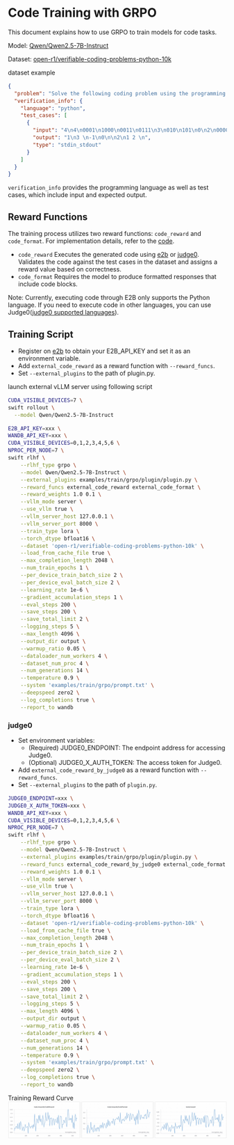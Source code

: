 # Code Training with GRPO
This document explains how to use GRPO to train models for code tasks.


Model: [Qwen/Qwen2.5-7B-Instruct](https://www.modelscope.cn/models/Qwen/Qwen2.5-VL-7B-Instruct)

Dataset: [open-r1/verifiable-coding-problems-python-10k](https://www.modelscope.cn/datasets/open-r1/verifiable-coding-problems-python-10k/dataPeview)

dataset example
```json
{
  "problem": "Solve the following coding problem using the programming language python: Polycarp has $n$ different binary words. A word called binary if it contains only characters '0' and '1'. For example, these words are binary: \"0001\", \"11\", \"0\" and \"0011100\". Polycarp wants to offer his set of $n$ binary words to play a game \"words\". In this game, players name words and each next word (starting from the second) must start with the last character of the previous word. The first word can be any. For example, these sequence of words can be named during the game: \"0101\", \"1\", \"10\", \"00\", \"00001\". Word reversal is the operation of reversing the order of the characters. For example, the word \"0111\" after the reversal becomes \"1110\", the word \"11010\" after the reversal becomes \"01011\". Probably, Polycarp has such a set of words that there is no way to put them in the order correspondent to the game rules. In this situation, he wants to reverse some words from his set so that: the final set of $n$ words still contains different words (i.e. all words are unique); there is a way to put all words of the final set of words in the order so that the final sequence of $n$ words is consistent with the game rules. Polycarp wants to reverse minimal number of words. Please, help him. -----Input----- The first line of the input contains one integer $t$ ($1 \\le t \\le 10^4$) — the number of test cases in the input. Then $t$ test cases follow. The first line of a test case contains one integer $n$ ($1 \\le n \\le 2\\cdot10^5$) — the number of words in the Polycarp's set. Next $n$ lines contain these words. All of $n$ words aren't empty and contains only characters '0' and '1'. The sum of word lengths doesn't exceed $4\\cdot10^6$. All words are different. Guaranteed, that the sum of $n$ for all test cases in the input doesn't exceed $2\\cdot10^5$. Also, guaranteed that the sum of word lengths for all test cases in the input doesn't exceed $4\\cdot10^6$. -----Output----- Print answer for all of $t$ test cases in the order they appear. If there is no answer for the test case, print -1. Otherwise, the first line of the output should contain $k$ ($0 \\le k \\le n$) — the minimal number of words in the set which should be reversed. The second line of the output should contain $k$ distinct integers — the indexes of the words in the set which should be reversed. Words are numerated from $1$ to $n$ in the order they appear. If $k=0$ you can skip this line (or you can print an empty line). If there are many answers you can print any of them. -----Example----- Input 4 4 0001 1000 0011 0111 3 010 101 0 2 00000 00001 4 01 001 0001 00001 Output 1 3 -1 0 2 1 2 The input will be stdin and you should print your solution to stdout Now solve the problem and return the code.",
  "verification_info": {
    "language": "python",
    "test_cases": [
      {
        "input": "4\n4\n0001\n1000\n0011\n0111\n3\n010\n101\n0\n2\n00000\n00001\n4\n01\n001\n0001\n00001\n",
        "output": "1\n3 \n-1\n0\n\n2\n1 2 \n",
        "type": "stdin_stdout"
      }
    ]
  }
}
```

`verification_info` provides the programming language as well as test cases, which include input and expected output.


## Reward Functions

The training process utilizes two reward functions: `code_reward` and `code_format`. For implementation details, refer to the [code](https://github.com/modelscope/ms-swift/blob/main/examples/train/grpo/plugin/plugin.py).


- `code_reward` Executes the generated code using [e2b](https://e2b.dev/) or [judge0](https://judge0.com/). Validates the code against the test cases in the dataset and assigns a reward value based on correctness.
- `code_format` Requires the model to produce formatted responses that include code blocks.

Note: Currently, executing code through E2B only supports the Python language. If you need to execute code in other languages, you can use Judge0([judge0 supported languages](https://github.com/judge0/judge0?tab=readme-ov-file#supported-languages)).

## Training Script

- Register on [e2b](https://e2b.dev/dashboard) to obtain your E2B_API_KEY and set it as an environment variable.
- Add `external_code_reward` as a reward function with `--reward_funcs`.
- Set `--external_plugins` to the path of plugin.py.

launch external vLLM server using following script
```bash
CUDA_VISIBLE_DEVICES=7 \
swift rollout \
  --model Qwen/Qwen2.5-7B-Instruct
```

```bash
E2B_API_KEY=xxx \
WANDB_API_KEY=xxx \
CUDA_VISIBLE_DEVICES=0,1,2,3,4,5,6 \
NPROC_PER_NODE=7 \
swift rlhf \
    --rlhf_type grpo \
    --model Qwen/Qwen2.5-7B-Instruct \
    --external_plugins examples/train/grpo/plugin/plugin.py \
    --reward_funcs external_code_reward external_code_format \
    --reward_weights 1.0 0.1 \
    --vllm_mode server \
    --use_vllm true \
    --vllm_server_host 127.0.0.1 \
    --vllm_server_port 8000 \
    --train_type lora \
    --torch_dtype bfloat16 \
    --dataset 'open-r1/verifiable-coding-problems-python-10k' \
    --load_from_cache_file true \
    --max_completion_length 2048 \
    --num_train_epochs 1 \
    --per_device_train_batch_size 2 \
    --per_device_eval_batch_size 2 \
    --learning_rate 1e-6 \
    --gradient_accumulation_steps 1 \
    --eval_steps 200 \
    --save_steps 200 \
    --save_total_limit 2 \
    --logging_steps 5 \
    --max_length 4096 \
    --output_dir output \
    --warmup_ratio 0.05 \
    --dataloader_num_workers 4 \
    --dataset_num_proc 4 \
    --num_generations 14 \
    --temperature 0.9 \
    --system 'examples/train/grpo/prompt.txt' \
    --deepspeed zero2 \
    --log_completions true \
    --report_to wandb
```
### judge0
- Set environment variables:
    - (Required) JUDGE0_ENDPOINT: The endpoint address for accessing Judge0.
    - (Optional) JUDGE0_X_AUTH_TOKEN: The access token for Judge0.
- Add `external_code_reward_by_judge0` as a reward function with `--reward_funcs`.
- Set `--external_plugins` to the path of `plugin.py`.

```bash
JUDGE0_ENDPOINT=xxx \
JUDGE0_X_AUTH_TOKEN=xxx \
WANDB_API_KEY=xxx \
CUDA_VISIBLE_DEVICES=0,1,2,3,4,5,6 \
NPROC_PER_NODE=7 \
swift rlhf \
    --rlhf_type grpo \
    --model Qwen/Qwen2.5-7B-Instruct \
    --external_plugins examples/train/grpo/plugin/plugin.py \
    --reward_funcs external_code_reward_by_judge0 external_code_format \
    --reward_weights 1.0 0.1 \
    --vllm_mode server \
    --use_vllm true \
    --vllm_server_host 127.0.0.1 \
    --vllm_server_port 8000 \
    --train_type lora \
    --torch_dtype bfloat16 \
    --dataset 'open-r1/verifiable-coding-problems-python-10k' \
    --load_from_cache_file true \
    --max_completion_length 2048 \
    --num_train_epochs 1 \
    --per_device_train_batch_size 2 \
    --per_device_eval_batch_size 2 \
    --learning_rate 1e-6 \
    --gradient_accumulation_steps 1 \
    --eval_steps 200 \
    --save_steps 200 \
    --save_total_limit 2 \
    --logging_steps 5 \
    --max_length 4096 \
    --output_dir output \
    --warmup_ratio 0.05 \
    --dataloader_num_workers 4 \
    --dataset_num_proc 4 \
    --num_generations 14 \
    --temperature 0.9 \
    --system 'examples/train/grpo/prompt.txt' \
    --deepspeed zero2 \
    --log_completions true \
    --report_to wandb
```
Training Reward Curve
![Training Reward Curve](../../resources/grpo_code.png)
